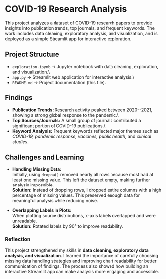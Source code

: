 # COVID-19 Research Analysis

This project analyzes a dataset of COVID-19 research papers to provide
insights into publication trends, top journals, and frequent keywords.
The work includes data cleaning, exploratory analysis, and
visualization, and is deployed as a simple Streamlit app for interactive
exploration.

## Project Structure

-   `exploration.ipynb` → Jupyter notebook with data cleaning,
    exploration, and visualization.\
-   `app.py` → Streamlit web application for interactive analysis.\
-   `README.md` → Project documentation (this file).

## Findings

-   **Publication Trends:** Research activity peaked between 2020--2021,
    showing a strong global response to the pandemic.\
-   **Top Sources/Journals:** A small group of journals contributed a
    significant portion of COVID-19 publications.\
-   **Keyword Analysis:** Frequent keywords reflected major themes such
    as *COVID-19, pandemic response, vaccines, public health,* and
    *clinical studies*.

## Challenges and Learning

-   **Handling Missing Data:**\
    Initially, using `dropna()` removed nearly all rows because most had
    at least one missing value. This left the dataset empty, making
    further analysis impossible.\
    **Solution:** Instead of dropping rows, I dropped entire columns
    with a high percentage of missing values. This preserved enough data
    for meaningful analysis while reducing noise.

-   **Overlapping Labels in Plots:**\
    When plotting source distributions, x-axis labels overlapped and
    were unreadable.\
    **Solution:** Rotated labels by 90° to improve readability.

### Reflection

This project strengthened my skills in **data cleaning, exploratory data
analysis, and visualization**. I learned the importance of carefully
choosing missing data handling strategies and improving chart
readability for better communication of findings. The process also
showed how building an interactive Streamlit app can make analysis more
engaging and accessible.
